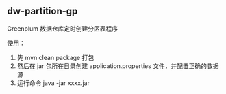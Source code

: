 ## dw-partition-gp

Greenplum 数据仓库定时创建分区表程序

使用：

1. 先 mvn clean package 打包
2. 然后在 jar 包所在目录创建 application.properties 文件，并配置正确的数据源
3. 运行命令 java -jar xxxx.jar
